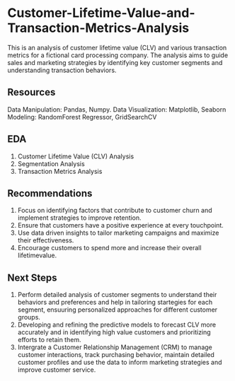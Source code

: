 # Customer-Lifetime-Value-and-Transaction-Metrics-Analysis
This is an analysis of customer lifetime value (CLV) and various transaction metrics for a fictional card processing company. The analysis aims to guide sales and marketing strategies by identifying key customer segments and understanding transaction behaviors.

## Resources
Data Manipulation: Pandas, Numpy.
Data Visualization: Matplotlib, Seaborn
Modeling: RandomForest Regressor, GridSearchCV

## EDA
1) Customer Lifetime Value (CLV) Analysis
2) Segmentation Analysis
3) Transaction Metrics Analysis
   
## Recommendations
1) Focus on identifying factors that contribute to customer churn and implement strategies to improve retention.
2) Ensure that customers have a positive experience at every touchpoint.
3) Use data driven insights to tailor marketing campaigns and maximize their effectiveness.
4) Encourage customers to spend more and increase their overall lifetimevalue.
   
## Next Steps
1) Perform detailed analysis of customer segments to understand their behaviors and preferences and help in tailoring startegies for each segment, ensuuring personalized approaches for different customer groups.
2) Developing and refining the predictive models to forecast CLV more accurately and in identifying high value customers and prioritizing efforts to retain them.
3) Intergrate a Customer Relationship Management (CRM) to manage customer interactions, track purchasing behavior, maintain detailed customer profiles and use the data to inform marketing strategies and improve customer service.

